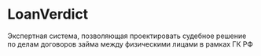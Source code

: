 # LoanVerdict
Экспертная система, позволяющая проектировать судебное решение по делам договоров займа между физическими лицами в рамках ГК РФ
